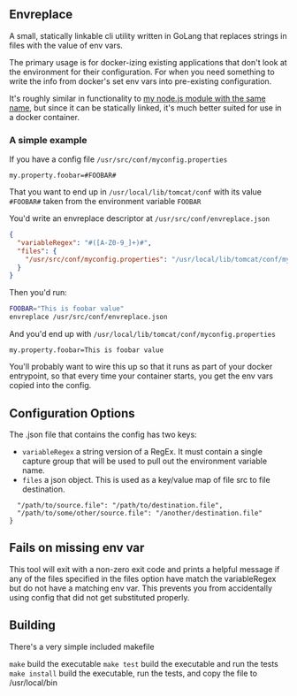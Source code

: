 ## Envreplace

A small, statically linkable cli utility written in GoLang that replaces strings in files with the value of env vars.

The primary usage is for docker-izing existing applications that don't look at the environment for their configuration. For when you need something to write the info from docker's set env vars into pre-existing configuration.

It's roughly similar in functionality to [my node.js module with the same name](https://www.npmjs.com/package/envreplace), but since it can be statically linked, it's much better suited for use in a docker container.

### A simple example

If you have a config file `/usr/src/conf/myconfig.properties`
```
my.property.foobar=#FOOBAR#
```
That you want to end up in `/usr/local/lib/tomcat/conf` with its value `#FOOBAR#` taken from the environment variable `FOOBAR`

You'd write an envreplace descriptor at `/usr/src/conf/envreplace.json`
```json
{
  "variableRegex": "#([A-Z0-9_]+)#",
  "files": {
    "/usr/src/conf/myconfig.properties": "/usr/local/lib/tomcat/conf/myconfig.properties",
  }
}
```

Then you'd run:
```bash
FOOBAR="This is foobar value"
envreplace /usr/src/conf/envreplace.json
```

And you'd end up with `/usr/local/lib/tomcat/conf/myconfig.properties`
```
my.property.foobar=This is foobar value
```

You'll probably want to wire this up so that it runs as part of your docker entrypoint, so that every time your container starts, you get the env vars copied into the config.

## Configuration Options
The .json file that contains the config has two keys:
* `variableRegex` a string version of a RegEx.  It must contain a single capture group that will be used to pull out the environment variable name.
* `files` a json object.  This is used as a key/value map of file src to file destination.
``` files: {
  "/path/to/source.file": "/path/to/destination.file",
  "/path/to/some/other/source.file": "/another/destination.file"
}
```

## Fails on missing env var
This tool will exit with a non-zero exit code and prints a helpful message if any of the files specified in the files option have match the variableRegex but do not have a matching env var.  This prevents you from accidentally using config that did not get substituted properly.

## Building
There's a very simple included makefile

`make` build the executable
`make test` build the executable and run the tests
`make install` build the executable, run the tests, and copy the file to /usr/local/bin
